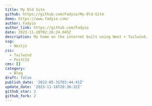 ```yaml
---
title: My Old Site
github: https://github.com/Fadyio/My-Old-Site
demo: https://www.fadyio.com/
author: Fadyio
author_link: https://github.com/Fadyio
date: 2023-11-28T02:26:24.045Z
description: My home on the internet built using Next + Tailwind.
ssg:
  - Nextjs
css:
  - Tailwind
  - PostCSS
cms: []
category:
  - Blog
draft: false
publish_date: '2022-05-31T03:44:41Z'
update_date: '2023-11-16T20:36:32Z'
github_star: 3
github_fork: 2
---
```

